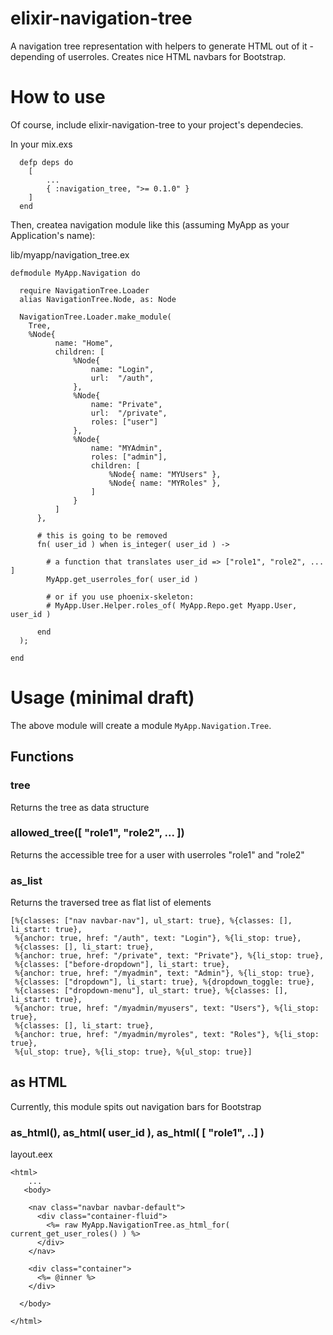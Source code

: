 # elixir-navigation-tree
A navigation tree representation with helpers to generate HTML out of it - depending of userroles. Creates nice HTML navbars for Bootstrap.

# How to use
Of course, include elixir-navigation-tree to your project's dependecies.

In your mix.exs
```
  defp deps do
    [
        ...
        { :navigation_tree, ">= 0.1.0" }
    ]
  end
```

Then, createa navigation module like this (assuming MyApp as your Application's name):

lib/myapp/navigation_tree.ex
```
defmodule MyApp.Navigation do

  require NavigationTree.Loader
  alias NavigationTree.Node, as: Node

  NavigationTree.Loader.make_module(
    Tree,
    %Node{
          name: "Home",
          children: [
              %Node{
                  name: "Login",
                  url:  "/auth",
              },
              %Node{
                  name: "Private",
                  url:  "/private",
                  roles: ["user"]
              },
              %Node{
                  name: "MYAdmin",
                  roles: ["admin"],
                  children: [
                      %Node{ name: "MYUsers" },
                      %Node{ name: "MYRoles" },
                  ]
              }
          ]
      }, 
      
      # this is going to be removed 
      fn( user_id ) when is_integer( user_id ) ->
        
        # a function that translates user_id => ["role1", "role2", ... ]
        MyApp.get_userroles_for( user_id )
        
        # or if you use phoenix-skeleton:
        # MyApp.User.Helper.roles_of( MyApp.Repo.get Myapp.User, user_id )

      end
  );

end

```

# Usage (minimal draft)

The above module will create a module `MyApp.Navigation.Tree`.

## Functions

### tree
Returns the tree as data structure

### allowed_tree([ "role1", "role2", ... ])
Returns the accessible tree for a user with userroles "role1" and "role2"

### as_list
Returns the traversed tree as flat list of elements

```
[%{classes: ["nav navbar-nav"], ul_start: true}, %{classes: [], li_start: true},
 %{anchor: true, href: "/auth", text: "Login"}, %{li_stop: true},
 %{classes: [], li_start: true},
 %{anchor: true, href: "/private", text: "Private"}, %{li_stop: true},
 %{classes: ["before-dropdown"], li_start: true},
 %{anchor: true, href: "/myadmin", text: "Admin"}, %{li_stop: true},
 %{classes: ["dropdown"], li_start: true}, %{dropdown_toggle: true},
 %{classes: ["dropdown-menu"], ul_start: true}, %{classes: [], li_start: true},
 %{anchor: true, href: "/myadmin/myusers", text: "Users"}, %{li_stop: true},
 %{classes: [], li_start: true},
 %{anchor: true, href: "/myadmin/myroles", text: "Roles"}, %{li_stop: true},
 %{ul_stop: true}, %{li_stop: true}, %{ul_stop: true}]

```

## as HTML

Currently, this module spits out navigation bars for Bootstrap

### as_html(), as_html( user_id ), as_html( [ "role1", ..] )

layout.eex
```
<html>
    ...
   <body>

    <nav class="navbar navbar-default">
      <div class="container-fluid">
        <%= raw MyApp.NavigationTree.as_html_for( current_get_user_roles() ) %>
      </div>
    </nav>
    
    <div class="container">
      <%= @inner %>
    </div>

  </body>

</html>       
```



 



